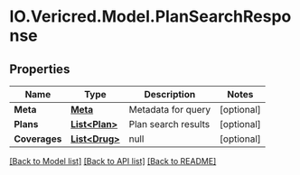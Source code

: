 # IO.Vericred.Model.PlanSearchResponse
## Properties

Name | Type | Description | Notes
------------ | ------------- | ------------- | -------------
**Meta** | [**Meta**](Meta.md) | Metadata for query | [optional] 
**Plans** | [**List&lt;Plan&gt;**](Plan.md) | Plan search results | [optional] 
**Coverages** | [**List&lt;Drug&gt;**](Drug.md) | null | [optional] 

[[Back to Model list]](../README.md#documentation-for-models) [[Back to API list]](../README.md#documentation-for-api-endpoints) [[Back to README]](../README.md)

